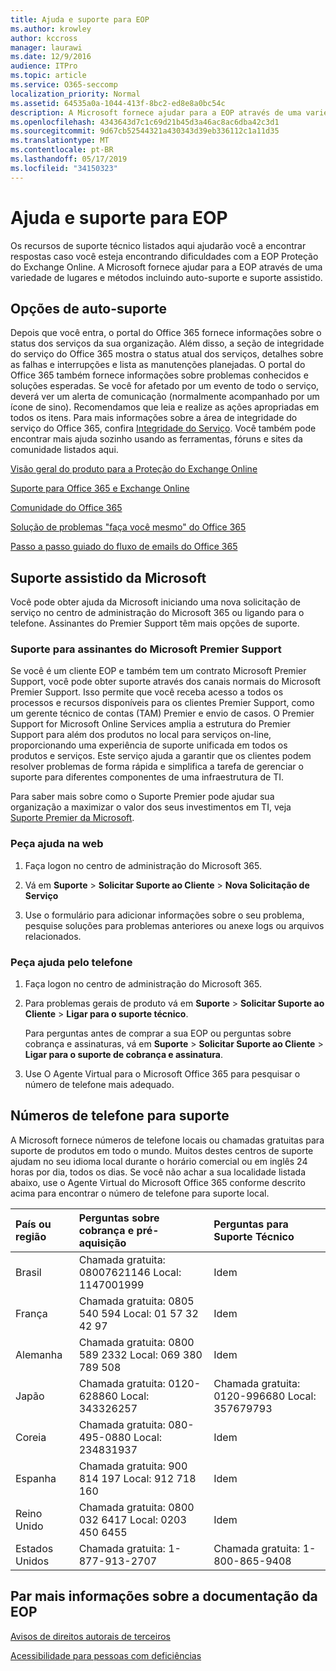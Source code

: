```yaml
---
title: Ajuda e suporte para EOP
ms.author: krowley
author: kccross
manager: laurawi
ms.date: 12/9/2016
audience: ITPro
ms.topic: article
ms.service: O365-seccomp
localization_priority: Normal
ms.assetid: 64535a0a-1044-413f-8bc2-ed8e8a0bc54c
description: A Microsoft fornece ajudar para a EOP através de uma variedade de lugares e métodos incluindo auto-suporte e suporte assistido.
ms.openlocfilehash: 4343643d7c1c69d21b45d3a46ac8ac6dba42c3d1
ms.sourcegitcommit: 9d67cb52544321a430343d39eb336112c1a11d35
ms.translationtype: MT
ms.contentlocale: pt-BR
ms.lasthandoff: 05/17/2019
ms.locfileid: "34150323"
---
```

# <a name="help-and-support-for-eop"></a>Ajuda e suporte para EOP

Os recursos de suporte técnico listados aqui ajudarão você a encontrar respostas caso você esteja encontrando dificuldades com a EOP Proteção do Exchange Online. A Microsoft fornece ajudar para a EOP através de uma variedade de lugares e métodos incluindo auto-suporte e suporte assistido. 
  
## <a name="self-support-options"></a>Opções de auto-suporte

Depois que você entra, o portal do Office 365 fornece informações sobre o status dos serviços da sua organização. Além disso, a seção de integridade do serviço do Office 365 mostra o status atual dos serviços, detalhes sobre as falhas e interrupções e lista as manutenções planejadas. O portal do Office 365 também fornece informações sobre problemas conhecidos e soluções esperadas. Se você for afetado por um evento de todo o serviço, deverá ver um alerta de comunicação (normalmente acompanhado por um ícone de sino). Recomendamos que leia e realize as ações apropriadas em todos os itens. Para mais informações sobre a área de integridade do serviço do Office 365, confira [Integridade do Serviço](https://go.microsoft.com/fwlink/?LinkId=394289). Você também pode encontrar mais ajuda sozinho usando as ferramentas, fóruns e sites da comunidade listados aqui.
  
[Visão geral do produto para a Proteção do Exchange Online](https://go.microsoft.com/fwlink/p/?LinkId=279912)
  
[Suporte para Office 365 e Exchange Online](https://go.microsoft.com/fwlink/?LinkId=299655)
  
[Comunidade do Office 365](https://go.microsoft.com/fwlink/?LinkId=299656)
  
[Solução de problemas "faça você mesmo" do Office 365](https://go.microsoft.com/fwlink/?LinkId=299657)
  
[Passo a passo guiado do fluxo de emails do Office 365](https://go.microsoft.com/fwlink/?LinkId=323470)
  
## <a name="assisted-support-from-microsoft"></a>Suporte assistido da Microsoft

Você pode obter ajuda da Microsoft iniciando uma nova solicitação de serviço no centro de administração do Microsoft 365 ou ligando para o telefone. Assinantes do Premier Support têm mais opções de suporte.
  
### <a name="support-for-microsoft-premier-support-subscribers"></a>Suporte para assinantes do Microsoft Premier Support

Se você é um cliente EOP e também tem um contrato Microsoft Premier Support, você pode obter suporte através dos canais normais do Microsoft Premier Support. Isso permite que você receba acesso a todos os processos e recursos disponíveis para os clientes Premier Support, como um gerente técnico de contas (TAM) Premier e envio de casos. O Premier Support for Microsoft Online Services amplia a estrutura do Premier Support para além dos produtos no local para serviços on-line, proporcionando uma experiência de suporte unificada em todos os produtos e serviços. Este serviço ajuda a garantir que os clientes podem resolver problemas de forma rápida e simplifica a tarefa de gerenciar o suporte para diferentes componentes de uma infraestrutura de TI.
  
Para saber mais sobre como o Suporte Premier pode ajudar sua organização a maximizar o valor dos seus investimentos em TI, veja [Suporte Premier da Microsoft](https://go.microsoft.com/fwlink/?LinkId=317437).
  
### <a name="ask-for-help-on-the-web"></a>Peça ajuda na web

1. Faça logon no centro de administração do Microsoft 365.
    
2. Vá em **Suporte** \> **Solicitar Suporte ao Cliente** \> **Nova Solicitação de Serviço**
    
3. Use o formulário para adicionar informações sobre o seu problema, pesquise soluções para problemas anteriores ou anexe logs ou arquivos relacionados.
    
### <a name="ask-for-help-on-the-telephone"></a>Peça ajuda pelo telefone

1. Faça logon no centro de administração do Microsoft 365.
    
2. Para problemas gerais de produto vá em **Suporte** \> **Solicitar Suporte ao Cliente** \> **Ligar para o suporte técnico**.
    
    Para perguntas antes de comprar a sua EOP ou perguntas sobre cobrança e assinaturas, vá em **Suporte** \> **Solicitar Suporte ao Cliente** \> **Ligar para o suporte de cobrança e assinatura**.
    
3. Use O Agente Virtual para o Microsoft Office 365 para pesquisar o número de telefone mais adequado.
    
## <a name="support-telephone-numbers"></a>Números de telefone para suporte

A Microsoft fornece números de telefone locais ou chamadas gratuitas para suporte de produtos em todo o mundo. Muitos destes centros de suporte ajudam no seu idioma local durante o horário comercial ou em inglês 24 horas por dia, todos os dias. Se você não achar a sua localidade listada abaixo, use o Agente Virtual do Microsoft Office 365 conforme descrito acima para encontrar o número de telefone para suporte local.
  
|**País ou região**|**Perguntas sobre cobrança e pré-aquisição**|**Perguntas para Suporte Técnico**|
|:-----|:-----|:-----|
|Brasil  <br/> |Chamada gratuita: 08007621146          Local: 1147001999  <br/> |Idem  <br/> |
|França  <br/> |Chamada gratuita: 0805 540 594           Local: 01 57 32 42 97  <br/> |Idem  <br/> |
|Alemanha  <br/> |Chamada gratuita: 0800 589 2332           Local: 069 380 789 508  <br/> |Idem  <br/> |
|Japão  <br/> |Chamada gratuita: 0120-628860          Local: 343326257  <br/> |Chamada gratuita: 0120-996680          Local: 357679793  <br/> |
|Coreia  <br/> |Chamada gratuita: 080-495-0880          Local: 234831937  <br/> |Idem  <br/> |
|Espanha  <br/> |Chamada gratuita: 900 814 197          Local: 912 718 160  <br/> |Idem  <br/> |
|Reino Unido  <br/> |Chamada gratuita: 0800 032 6417          Local: 0203 450 6455  <br/> |Idem  <br/> |
|Estados Unidos  <br/> |Chamada gratuita: 1-877-913-2707  <br/> |Chamada gratuita: 1-800-865-9408  <br/> |
   
## <a name="for-more-information-about-eop-documentation"></a>Par mais informações sobre a documentação da EOP

[Avisos de direitos autorais de terceiros](third-party-copyright-notices.md)
  
[Acessibilidade para pessoas com deficiências](accessibility-for-people-with-disabilities.md)
  

